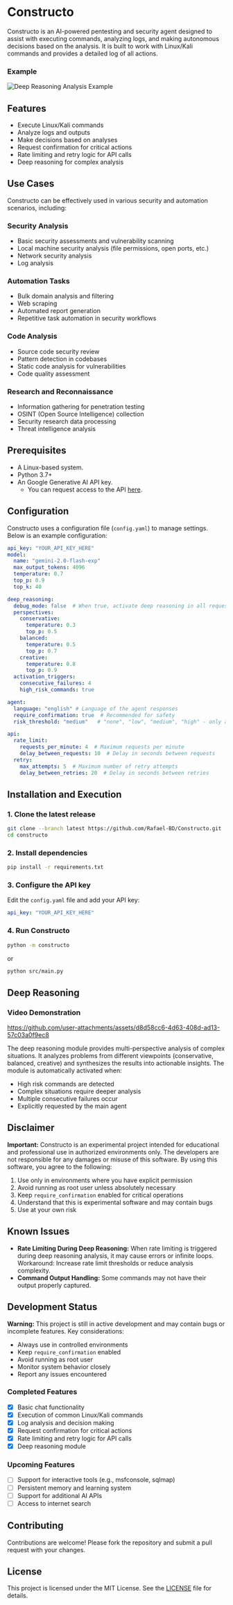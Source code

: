 # Constructo

Constructo is an AI-powered pentesting and security agent designed to assist with executing commands, analyzing logs, and making autonomous decisions based on the analysis. It is built to work with Linux/Kali commands and provides a detailed log of all actions.

### Example
![Deep Reasoning Analysis Example](./assets/example.png)

## Features

- Execute Linux/Kali commands
- Analyze logs and outputs
- Make decisions based on analyses
- Request confirmation for critical actions
- Rate limiting and retry logic for API calls
- Deep reasoning for complex analysis

## Use Cases

Constructo can be effectively used in various security and automation scenarios, including:

### Security Analysis
- Basic security assessments and vulnerability scanning
- Local machine security analysis (file permissions, open ports, etc.)
- Network security analysis
- Log analysis

### Automation Tasks
- Bulk domain analysis and filtering
- Web scraping
- Automated report generation
- Repetitive task automation in security workflows

### Code Analysis
- Source code security review
- Pattern detection in codebases
- Static code analysis for vulnerabilities
- Code quality assessment

### Research and Reconnaissance
- Information gathering for penetration testing
- OSINT (Open Source Intelligence) collection
- Security research data processing
- Threat intelligence analysis


## Prerequisites

- A Linux-based system.
- Python 3.7+
- An Google Generative AI API key.
  - You can request access to the API [here](https://aistudio.google.com).

## Configuration

Constructo uses a configuration file (`config.yaml`) to manage settings. Below is an example configuration:

```yaml
api_key: "YOUR_API_KEY_HERE"
model:
  name: "gemini-2.0-flash-exp"
  max_output_tokens: 4096
  temperature: 0.7
  top_p: 0.9
  top_k: 40

deep_reasoning:
  debug_mode: false  # When true, activate deep reasoning in all requests
  perspectives:
    conservative:
      temperature: 0.3
      top_p: 0.5
    balanced:
      temperature: 0.5
      top_p: 0.7
    creative:
      temperature: 0.8
      top_p: 0.9
  activation_triggers:
    consecutive_failures: 4
    high_risk_commands: true

agent:
  language: "english" # Language of the agent responses
  require_confirmation: true  # Recommended for safety
  risk_threshold: "medium"   # "none", "low", "medium", "high" - only ask for risks above this level

api:
  rate_limit:
    requests_per_minute: 4  # Maximum requests per minute
    delay_between_requests: 10  # Delay in seconds between requests
  retry:
    max_attempts: 5  # Maximum number of retry attempts
    delay_between_retries: 20  # Delay in seconds between retries
```

## Installation and Execution

### 1. Clone the latest release
```bash
git clone --branch latest https://github.com/Rafael-BD/Constructo.git
cd constructo
```

### 2. Install dependencies
```bash
pip install -r requirements.txt
```

### 3. Configure the API key
Edit the `config.yaml` file and add your API key:
```yaml
api_key: "YOUR_API_KEY_HERE"
```

### 4. Run Constructo
```bash
python -m constructo
```
or

```bash
python src/main.py
```

## Deep Reasoning
### Video Demonstration
https://github.com/user-attachments/assets/d8d58cc6-4d63-408d-ad13-57c03a0f9ec8



The deep reasoning module provides multi-perspective analysis of complex situations. It analyzes problems from different viewpoints (conservative, balanced, creative) and synthesizes the results into actionable insights. The module is automatically activated when:

- High risk commands are detected
- Complex situations require deeper analysis
- Multiple consecutive failures occur
- Explicitly requested by the main agent

## Disclaimer

**Important:** Constructo is an experimental project intended for educational and professional use in authorized environments only. The developers are not responsible for any damages or misuse of this software. By using this software, you agree to the following:

1. Use only in environments where you have explicit permission
2. Avoid running as root user unless absolutely necessary
3. Keep `require_confirmation` enabled for critical operations
4. Understand that this is experimental software and may contain bugs
5. Use at your own risk

## Known Issues

- **Rate Limiting During Deep Reasoning:** When rate limiting is triggered during deep reasoning analysis, it may cause errors or infinite loops. Workaround: Increase rate limit thresholds or reduce analysis complexity.
- **Command Output Handling:** Some commands may not have their output properly captured.

## Development Status

**Warning:** This project is still in active development and may contain bugs or incomplete features. Key considerations:

- Always use in controlled environments
- Keep `require_confirmation` enabled
- Avoid running as root user
- Monitor system behavior closely
- Report any issues encountered

### Completed Features
- [x] Basic chat functionality
- [x] Execution of common Linux/Kali commands
- [x] Log analysis and decision making
- [x] Request confirmation for critical actions
- [x] Rate limiting and retry logic for API calls
- [x] Deep reasoning module

### Upcoming Features
- [ ] Support for interactive tools (e.g., msfconsole, sqlmap)
- [ ] Persistent memory and learning system
- [ ] Support for additional AI APIs
- [ ] Access to internet search

## Contributing

Contributions are welcome! Please fork the repository and submit a pull request with your changes.

## License

This project is licensed under the MIT License. See the [LICENSE](LICENSE) file for details.
